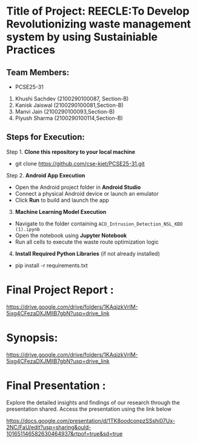 # Title of Project: REECLE:To Develop Revolutionizing waste management system by using Sustainiable Practices

## Team Members:
 - PCSE25-31 
1. Khushi Sachdev (2100290100087, Section-B)
2. Kanisk Jaiswal (2100290100081,Section-B)
3. Manvi Jain (2100290100093,Section-B)
4. Piyush Sharma (2100290100114,Section-B)

## Steps for Execution:

Step 1. **Clone this repository to your local machine**  

- git clone https://github.com/cse-kiet/PCSE25-31.git


Step 2. **Android App Execution** 
 
- Open the Android project folder in **Android Studio**  
- Connect a physical Android device or launch an emulator  
- Click **Run** to build and launch the app

3. **Machine Learning Model Execution**  

- Navigate to the folder containing `ACO_Intrusion_Detection_NSL_KDD (1).ipynb`  
- Open the notebook using **Jupyter Notebook**  
- Run all cells to execute the waste route optimization logic

4. **Install Required Python Libraries** (if not already installed) 

- pip install -r requirements.txt 


# Final Project Report :

https://drive.google.com/drive/folders/1KAqjzkVrIM-5ixg4CFezaDXJMllB7gbN?usp=drive_link

# Synopsis: 
https://drive.google.com/drive/folders/1KAqjzkVrIM-5ixg4CFezaDXJMllB7gbN?usp=drive_link

# Final Presentation :

Explore the detailed insights and findings of our research through the presentation shared. Access the presentation using the link below

https://docs.google.com/presentation/d/1TK8oodconpzSSshi07Ux-2NC/FaU/edit?usp=sharing&ould-101651146582630464937&rtpof=true&sd=true


